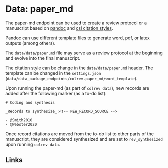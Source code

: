 # Data: paper_md

<!-- 
Note: This document is currently under development. It will contain the following elements.

- description
- example
-->

The paper-md endpoint can be used to create a review protocol or a manuscript based on [pandoc](https://pandoc.org/) and [csl citation styles](https://citationstyles.org/).

Pandoc can use different template files to generate word, pdf, or latex outputs (among others).

The `data/data/paper.md` file may serve as a review protocol at the beginning and evolve into the final manuscript.

The citation style can be change in the `data/data/paper.md` header. The template can be changed in the `settings.json` (`data/data_package_endpoints/colrev.paper_md/word_template`).

Upon running the paper-md (as part of `colrev data`), new records are added after the following marker (as a to-do list):

```
# Coding and synthesis

_Records to synthesize_:<!-- NEW_RECORD_SOURCE -->

- @Smith2010
- @Webster2020

```
Once record citations are moved from the to-do list to other parts of the manuscript, they are considered synthesized and are set to `rev_synthesized` upon running `colrev data`.

## Links
